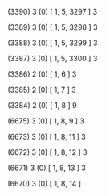 (3390) 3 (0) [ 1, 5, 3297 ] 3 


(3389) 3 (0) [ 1, 5, 3298 ] 3 


(3388) 3 (0) [ 1, 5, 3299 ] 3 


(3387) 3 (0) [ 1, 5, 3300 ] 3 


(3386) 2 (0) [ 1, 6 ] 3 


(3385) 2 (0) [ 1, 7 ] 3 


(3384) 2 (0) [ 1, 8 ] 9 


(6675) 3 (0) [ 1, 8, 9 ] 3 


(6673) 3 (0) [ 1, 8, 11 ] 3 


(6672) 3 (0) [ 1, 8, 12 ] 3 


(6671) 3 (0) [ 1, 8, 13 ] 3 


(6670) 3 (0) [ 1, 8, 14 ]  

